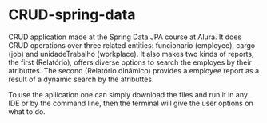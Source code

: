 # CRUD-spring-data
CRUD application made at the Spring Data JPA course at Alura. It does CRUD operations over three related entities: funcionario (employee), cargo (job) and unidadeTrabalho (workplace). It also makes two kinds of reports, the first (Relatório), offers diverse options to search the employes by their atributtes. The second (Relatório dinâmico) provides a employee report as a result of a dynamic search by the atributtes. 

To use the apllication one can simply download the files and run it in any IDE or by the command line, then the terminal will give the user options on what to do.
